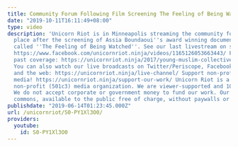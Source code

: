 ```yaml
---
title: Community Forum Following Film Screening The Feeling of Being Watched
date: "2019-10-11T16:11:49+08:00"
type: video
description: 'Unicorn Riot is in Minneapolis streaming the community forum taking
  place after the screening of Assia Boundaoui''s award winning documentary on surveillance
  called ''The Feeling of Being Watched''. See our last livestream on surveillance:
  https://www.facebook.com/unicornriot.ninja/videos/1165126053663443/ For similar
  past coverage: https://unicornriot.ninja/2017/young-muslim-collective-spotlights-government-surveillance-muslims-minneapolis/
  You can also watch our live broadcasts on Twitter/Periscope, Facebook, Livestream
  and the web: https://unicornriot.ninja/live-channel/ Support non-profit independent
  media! https://unicornriot.ninja/support-our-work/ Unicorn Riot is a horizontally-organized
  non-profit (501c3) media organization. We are viewer-supported and 100% independent.
  We do not accept corporate or government money to fund our work. Our media is creative
  commons, available to the public free of charge, without paywalls or advertisements.'
publishdate: "2019-06-14T01:23:45.000Z"
url: /unicornriot/S0-PY1Xl3O0/
providers:
  youtube:
    id: S0-PY1Xl3O0
---
```

